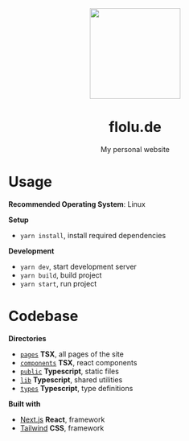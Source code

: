 <div align="center">
  <a href="https://flolu.de">
    <img width="180px" height="auto" src="https://storage.googleapis.com/flolu-website/me/DSC_0769.jpg" />
  </a>
  <br>
  <h1>flolu.de</h1>
  <p>My personal website</p>
</div>

# Usage

**Recommended Operating System**: Linux

**Setup**

- `yarn install`, install required dependencies

**Development**

- `yarn dev`, start development server
- `yarn build`, build project
- `yarn start`, run project

# Codebase

**Directories**

- [`pages`](pages) **TSX**, all pages of the site
- [`components`](components) **TSX**, react components
- [`public`](public) **Typescript**, static files
- [`lib`](lib) **Typescript**, shared utilities
- [`types`](types-service) **Typescript**, type definitions

**Built with**

- [Next.js](https://nextjs.org) **React**, framework
- [Tailwind](https://tailwindcss.com) **CSS**, framework

